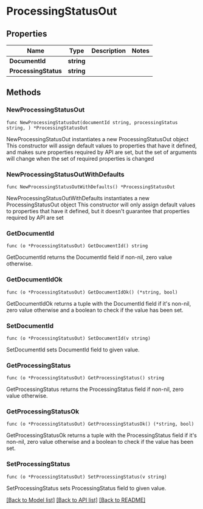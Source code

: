# ProcessingStatusOut

## Properties

Name | Type | Description | Notes
------------ | ------------- | ------------- | -------------
**DocumentId** | **string** |  | 
**ProcessingStatus** | **string** |  | 

## Methods

### NewProcessingStatusOut

`func NewProcessingStatusOut(documentId string, processingStatus string, ) *ProcessingStatusOut`

NewProcessingStatusOut instantiates a new ProcessingStatusOut object
This constructor will assign default values to properties that have it defined,
and makes sure properties required by API are set, but the set of arguments
will change when the set of required properties is changed

### NewProcessingStatusOutWithDefaults

`func NewProcessingStatusOutWithDefaults() *ProcessingStatusOut`

NewProcessingStatusOutWithDefaults instantiates a new ProcessingStatusOut object
This constructor will only assign default values to properties that have it defined,
but it doesn't guarantee that properties required by API are set

### GetDocumentId

`func (o *ProcessingStatusOut) GetDocumentId() string`

GetDocumentId returns the DocumentId field if non-nil, zero value otherwise.

### GetDocumentIdOk

`func (o *ProcessingStatusOut) GetDocumentIdOk() (*string, bool)`

GetDocumentIdOk returns a tuple with the DocumentId field if it's non-nil, zero value otherwise
and a boolean to check if the value has been set.

### SetDocumentId

`func (o *ProcessingStatusOut) SetDocumentId(v string)`

SetDocumentId sets DocumentId field to given value.


### GetProcessingStatus

`func (o *ProcessingStatusOut) GetProcessingStatus() string`

GetProcessingStatus returns the ProcessingStatus field if non-nil, zero value otherwise.

### GetProcessingStatusOk

`func (o *ProcessingStatusOut) GetProcessingStatusOk() (*string, bool)`

GetProcessingStatusOk returns a tuple with the ProcessingStatus field if it's non-nil, zero value otherwise
and a boolean to check if the value has been set.

### SetProcessingStatus

`func (o *ProcessingStatusOut) SetProcessingStatus(v string)`

SetProcessingStatus sets ProcessingStatus field to given value.



[[Back to Model list]](../README.md#documentation-for-models) [[Back to API list]](../README.md#documentation-for-api-endpoints) [[Back to README]](../README.md)


